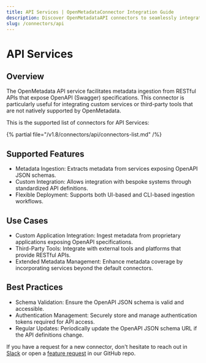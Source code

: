 ```yaml
---
title: API Services | OpenMetadataConnector Integration Guide
description: Discover OpenMetadataAPI connectors to seamlessly integrate your data sources. Complete documentation, setup guides, and examples for all supported APIs.
slug: /connectors/api
---
```


# API Services

## Overview

The OpenMetadata API service facilitates metadata ingestion from RESTful APIs that expose OpenAPI (Swagger) specifications. This connector is particularly useful for integrating custom services or third-party tools that are not natively supported by OpenMetadata.

This is the supported list of connectors for API Services:

{% partial file="/v1.8/connectors/api/connectors-list.md" /%}

## Supported Features

-  Metadata Ingestion: Extracts metadata from services exposing OpenAPI JSON schemas.
-  Custom Integration: Allows integration with bespoke systems through standardized API definitions. 
-  Flexible Deployment: Supports both UI-based and CLI-based ingestion workflows.

## Use Cases

- Custom Application Integration: Ingest metadata from proprietary applications exposing OpenAPI specifications.  
- Third-Party Tools: Integrate with external tools and platforms that provide RESTful APIs.  
- Extended Metadata Management: Enhance metadata coverage by incorporating services beyond the default connectors.  

## Best Practices

- Schema Validation: Ensure the OpenAPI JSON schema is valid and accessible.  
- Authentication Management: Securely store and manage authentication tokens required for API access.  
- Regular Updates: Periodically update the OpenAPI JSON schema URL if the API definitions change.

If you have a request for a new connector, don't hesitate to reach out in [Slack](https://slack.open-metadata.org/) or
open a [feature request](https://github.com/open-metadata/OpenMetadata/issues/new/choose) in our GitHub repo.
